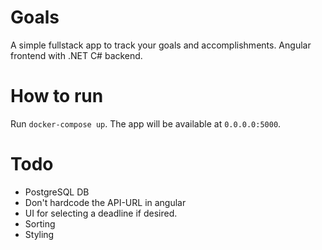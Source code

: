 # Goals

A simple fullstack app to track your goals and accomplishments. Angular frontend with .NET C# backend.

# How to run

Run `docker-compose up`. The app will be available at `0.0.0.0:5000`.

# Todo

- PostgreSQL DB
- Don't hardcode the API-URL in angular
- UI for selecting a deadline if desired.
- Sorting
- Styling
